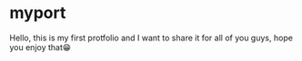# myport
Hello, this is my first protfolio and I want to share it for all of you guys, hope you enjoy that😁
